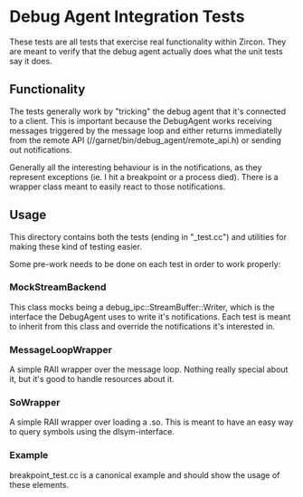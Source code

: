 # Debug Agent Integration Tests

These tests are all tests that exercise real functionality within Zircon.
They are meant to verify that the debug agent actually does what the unit tests
say it does.

## Functionality

The tests generally work by "tricking" the debug agent that it's connected to
a client. This is important because the DebugAgent works receiving messages
triggered by the message loop and either returns immediatelly from the remote
API (//garnet/bin/debug_agent/remote_api.h) or sending out notifications.

Generally all the interesting behaviour is in the notifications, as they
represent exceptions (ie. I hit a breakpoint or a process died). There is a
wrapper class meant to easily react to those notifications.

## Usage

This directory contains both the tests (ending in "\_test.cc") and utilities
for making these kind of testing easier.

Some pre-work needs to be done on each test in order to work properly:

### MockStreamBackend

This class mocks being a debug_ipc::StreamBuffer::Writer, which is the interface
the DebugAgent uses to write it's notifications. Each test is meant to inherit
from this class and override the notifications it's interested in.

### MessageLoopWrapper

A simple RAII wrapper over the message loop. Nothing really special about it,
but it's good to handle resources about it.

### SoWrapper

A simple RAII wrapper over loading a .so. This is meant to have an easy way to
query symbols using the dlsym-interface.

### Example

breakpoint_test.cc is a canonical example and should show the usage of these
elements.
